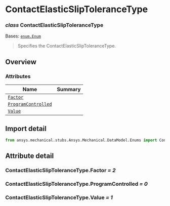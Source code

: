 <a id="contactelasticsliptolerancetype"></a>

# ContactElasticSlipToleranceType

<a id="ContactElasticSlipToleranceType"></a>

### *class* ContactElasticSlipToleranceType

Bases: [`enum.Enum`](https://docs.python.org/3/library/enum.html#enum.Enum)

> Specifies the ContactElasticSlipToleranceType.

> <!-- !! processed by numpydoc !! -->

<a id="overview"></a>

## Overview

### Attributes

| Name | Summary |
|---------------------------------------------------------------------------|----|
| [`Factor`](#ContactElasticSlipToleranceType.Factor)                       |    |
| [`ProgramControlled`](#ContactElasticSlipToleranceType.ProgramControlled) |    |
| [`Value`](#ContactElasticSlipToleranceType.Value)                         |    |

<a id="import-detail"></a>

## Import detail

```python
from ansys.mechanical.stubs.Ansys.Mechanical.DataModel.Enums import ContactElasticSlipToleranceType
```

<a id="attribute-detail"></a>

## Attribute detail

<a id="ContactElasticSlipToleranceType.Factor"></a>

### ContactElasticSlipToleranceType.Factor *= 2*

<a id="ContactElasticSlipToleranceType.ProgramControlled"></a>

### ContactElasticSlipToleranceType.ProgramControlled *= 0*

<a id="ContactElasticSlipToleranceType.Value"></a>

### ContactElasticSlipToleranceType.Value *= 1*
